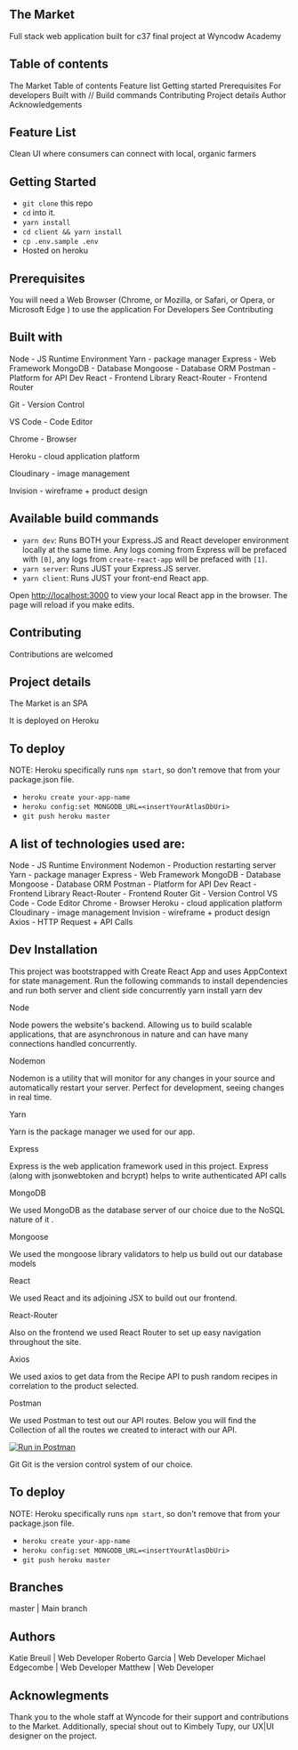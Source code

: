 ## The Market

Full stack web application built for c37 final project at Wyncodw Academy

## Table of contents

The Market
Table of contents
Feature list
Getting started
Prerequisites
For developers
Built with // Build commands
Contributing
Project details
Author
Acknowledgements

## Feature List

Clean UI where consumers can connect with local, organic farmers

## Getting Started

- `git clone` this repo
- `cd` into it.
- `yarn install`
- `cd client && yarn install`
- `cp .env.sample .env`
- Hosted on heroku

## Prerequisites

You will need a Web Browser (Chrome, or Mozilla, or Safari, or Opera, or Microsoft Edge ) to use the application
For Developers
See Contributing

## Built with

Node - JS Runtime Environment
Yarn - package manager
Express - Web Framework
MongoDB - Database
Mongoose - Database ORM
Postman - Platform for API Dev
React - Frontend Library
React-Router - Frontend Router

Git - Version Control

VS Code - Code Editor

Chrome - Browser

Heroku - cloud application platform

Cloudinary - image management

Invision - wireframe + product design

## Available build commands

- `yarn dev`: Runs BOTH your Express.JS and React developer environment locally at the same time. Any logs coming from Express will be prefaced with `[0]`, any logs from `create-react-app` will be prefaced with `[1]`.
- `yarn server`: Runs JUST your Express.JS server.
- `yarn client`: Runs JUST your front-end React app.

Open [http://localhost:3000](http://localhost:3000) to view your local React app in the browser. The page will reload if you make edits.

## Contributing

Contributions are welcomed

## Project details

The Market is an SPA

It is deployed on Heroku

## To deploy

NOTE: Heroku specifically runs `npm start`, so don't remove that from your package.json file.

- `heroku create your-app-name`
- `heroku config:set MONGODB_URL=<insertYourAtlasDbUri>`
- `git push heroku master`

## A list of technologies used are:

Node - JS Runtime Environment
Nodemon - Production restarting server
Yarn - package manager
Express - Web Framework
MongoDB - Database
Mongoose - Database ORM
Postman - Platform for API Dev
React - Frontend Library
React-Router - Frontend Router
Git - Version Control
VS Code - Code Editor
Chrome - Browser
Heroku - cloud application platform
Cloudinary - image management
Invision - wireframe + product design
Axios - HTTP Request + API Calls

## Dev Installation

This project was bootstrapped with Create React App and uses AppContext for state management. Run the following commands to install dependencies and run both server and client side concurrently
yarn install
yarn dev

Node

Node powers the website's backend. Allowing us to build scalable applications, that are asynchronous in nature and can have many connections handled concurrently.

Nodemon

Nodemon is a utility that will monitor for any changes in your source and automatically restart your server. Perfect for development, seeing changes in real time.

Yarn

Yarn is the package manager we used for our app.

Express

Express is the web application framework used in this project. Express (along with jsonwebtoken and bcrypt) helps to write authenticated API calls

MongoDB

We used MongoDB as the database server of our choice due to the NoSQL nature of it .

Mongoose

We used the mongoose library validators to help us build out our database models

React

We used React and its adjoining JSX to build out our frontend.

React-Router

Also on the frontend we used React Router to set up easy navigation throughout the site.

Axios

We used axios to get data from the Recipe API to push random recipes in correlation to the product selected.

Postman

We used Postman to test out our API routes. Below you will find the Collection of all the routes we created to interact with our API.

[![Run in Postman](https://run.pstmn.io/button.svg)](https://app.getpostman.com/run-collection/5404539a4617d50847ce)

Git
Git is the version control system of our choice.

## To deploy

NOTE: Heroku specifically runs `npm start`, so don't remove that from your package.json file.

- `heroku create your-app-name`
- `heroku config:set MONGODB_URL=<insertYourAtlasDbUri>`
- `git push heroku master`

## Branches

master | Main branch

## Authors

Katie Breuil | Web Developer
Roberto Garcia | Web Developer
Michael Edgecombe | Web Developer
Matthew | Web Developer

## Acknowlegments

Thank you to the whole staff at Wyncode for their support and contributions to the Market. Additionally, special shout out to Kimbely Tupy, our UX|UI designer on the project.
